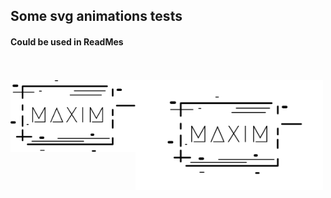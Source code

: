 ## Some svg animations tests

#### Could be used in ReadMes

<br><br>
<a href="https://darkforce.nl"><img align="left" src="./dist/Logo-1.fb2b86c3.svg" width="200"/></a>
<a href="https://darkforce.nl"><img align="left" src="./dist/LogoAnimated.4679ec31.svg" width="300"/></a>
